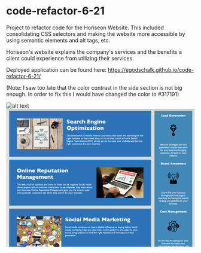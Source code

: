 # code-refactor-6-21
Project to refactor code for the Horiseon Website. This included consolidating CSS selectors and making the website more accessible by using semantic elements and alt tags, etc. 

Horiseon's website explains the company's services and the benefits a client could experience from utilizing their services.

Deployed application can be found here: 
https://egodschalk.github.io/code-refactor-6-21/

(Note: I saw too late that the color contrast in the side section is not big enough. In order to fix this I would have changed the color to #317191)

![alt text](screenshot_top.png)
![alt text](screenshot_bottom.png)

